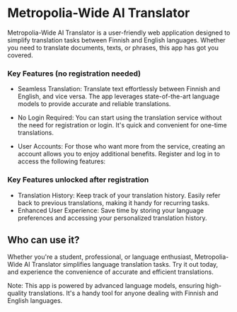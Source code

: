 #  Metropolia-Wide AI Translator

Metropolia-Wide AI Translator is a user-friendly web application designed to simplify translation tasks between Finnish and English languages. Whether you need to translate documents, texts, or phrases, this app has got you covered.

### Key Features (no registration needed)

- Seamless Translation: Translate text effortlessly between Finnish and English, and vice versa. The app leverages state-of-the-art language models to provide accurate and reliable translations.

- No Login Required: You can start using the translation service without the need for registration or login. It's quick and convenient for one-time translations.

- User Accounts: For those who want more from the service, creating an account allows you to enjoy additional benefits. Register and log in to access the following features:

### Key Features unlocked after registration

- Translation History: Keep track of your translation history. Easily refer back to previous translations, making it handy for recurring tasks.
- Enhanced User Experience: Save time by storing your language preferences and accessing your personalized translation history.


## Who can use it?

Whether you're a student, professional, or language enthusiast, Metropolia-Wide AI Translator simplifies language translation tasks. Try it out today, and experience the convenience of accurate and efficient translations.

Note: This app is powered by advanced language models, ensuring high-quality translations. It's a handy tool for anyone dealing with Finnish and English languages.

